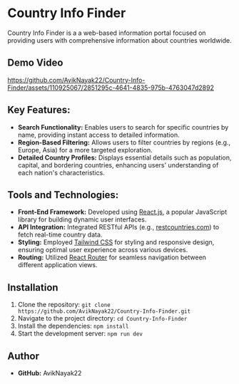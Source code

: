 # Country Info Finder

Country Info Finder is a a web-based information portal focused on providing users with comprehensive information about countries worldwide.
## Demo Video


https://github.com/AvikNayak22/Country-Info-Finder/assets/110925067/2851295c-4641-4835-975b-4763047d2892

## Key Features:

- **Search Functionality:** Enables users to search for specific countries by name, providing instant access to detailed information.
- **Region-Based Filtering:** Allows users to filter countries by regions (e.g., Europe, Asia) for a more targeted exploration.
- **Detailed Country Profiles:** Displays essential details such as population, capital, and bordering countries, enhancing users' understanding of each nation's characteristics.

## Tools and Technologies:

- **Front-End Framework:** Developed using [React.js](https://react.dev/), a popular JavaScript library for building dynamic user interfaces.
- **API Integration:** Integrated RESTful APIs (e.g., [restcountries.com](https://restcountries.com/)) to fetch real-time country data.
- **Styling:** Employed [Tailwind CSS](https://tailwindcss.com/) for styling and responsive design, ensuring optimal user experience across various devices.
- **Routing:** Utilized [React Router](https://reactrouter.com/en/main) for seamless navigation between different application views.

## Installation

1. Clone the repository: `git clone https://github.com/AvikNayak22/Country-Info-Finder.git`
2. Navigate to the project directory: `cd Country-Info-Finder`
3. Install the dependencies: `npm install`
4. Start the development server: `npm run dev`



## Author
- **GitHub:** AvikNayak22

